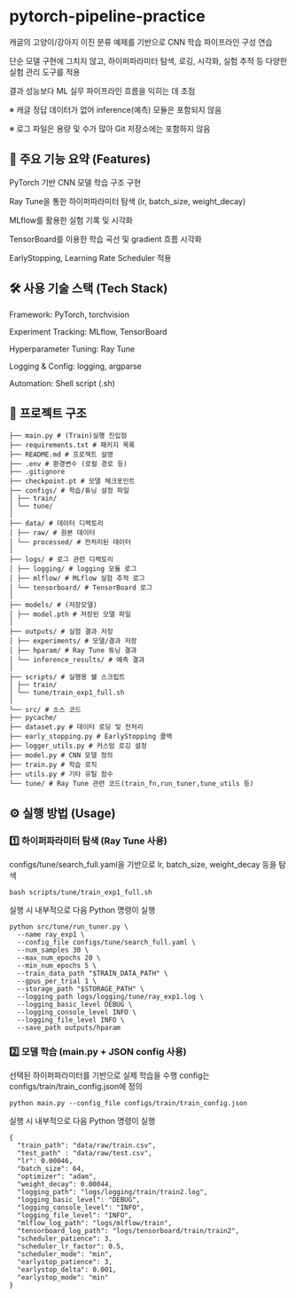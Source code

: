 # pytorch-pipeline-practice

캐글의 고양이/강아지 이진 분류 예제를 기반으로 CNN 학습 파이프라인 구성 연습

단순 모델 구현에 그치지 않고, 하이퍼파라미터 탐색, 로깅, 시각화, 실험 추적 등 다양한 실험 관리 도구를 적용

결과 성능보다 ML 실무 파이프라인 흐름을 익히는 데 초점

※ 캐글 정답 데이터가 없어 inference(예측) 모듈은 포함되지 않음

※ 로그 파일은 용량 및 수가 많아 Git 저장소에는 포함하지 않음

## 🔧 주요 기능 요약 (Features)

PyTorch 기반 CNN 모델 학습 구조 구현

Ray Tune을 통한 하이퍼파라미터 탐색 (lr, batch_size, weight_decay)

MLflow를 활용한 실험 기록 및 시각화

TensorBoard를 이용한 학습 곡선 및 gradient 흐름 시각화

EarlyStopping, Learning Rate Scheduler 적용

## 🛠 사용 기술 스택 (Tech Stack)

Framework: PyTorch, torchvision

Experiment Tracking: MLflow, TensorBoard

Hyperparameter Tuning: Ray Tune

Logging & Config: logging, argparse

Automation: Shell script (.sh)

## 📁 프로젝트 구조

```
├── main.py # (Train)실행 진입점
├── requirements.txt # 패키지 목록
├── README.md # 프로젝트 설명
├── .env # 환경변수 (로컬 경로 등)
├── .gitignore
├── checkpoint.pt # 모델 체크포인트
├── configs/ # 학습/튜닝 설정 파일
│ ├── train/
│ └── tune/
│
├── data/ # 데이터 디렉토리
│ ├── raw/ # 원본 데이터
│ └── processed/ # 전처리된 데이터
│
├── logs/ # 로그 관련 디렉토리
│ ├── logging/ # logging 모듈 로그
│ ├── mlflow/ # MLflow 실험 추적 로그
│ └── tensorboard/ # TensorBoard 로그
│
├── models/ # (저장모델)
│ ├── model.pth # 저장된 모델 파일
│
├── outputs/ # 실험 결과 저장
│ ├── experiments/ # 모델/결과 저장
│ ├── hparam/ # Ray Tune 튜닝 결과
│ └── inference_results/ # 예측 결과
│
├── scripts/ # 실행용 쉘 스크립트
│ ├── train/
│ └── tune/train_exp1_full.sh
│
└── src/ # 소스 코드
├── pycache/
├── dataset.py # 데이터 로딩 및 전처리
├── early_stopping.py # EarlyStopping 콜백
├── logger_utils.py # 커스텀 로깅 설정
├── model.py # CNN 모델 정의
├── train.py # 학습 로직
├── utils.py # 기타 유틸 함수
└── tune/ # Ray Tune 관련 코드(train_fn,run_tuner,tune_utils 등)
```

## ⚙️ 실행 방법 (Usage)

### 1️⃣ 하이퍼파라미터 탐색 (Ray Tune 사용)
configs/tune/search_full.yaml을 기반으로 lr, batch_size, weight_decay 등을 탐색
```
bash scripts/tune/train_exp1_full.sh
```
실행 시 내부적으로 다음 Python 명령이 실행
```
python src/tune/run_tuner.py \
  --name ray_exp1 \
  --config_file configs/tune/search_full.yaml \
  --num_samples 30 \
  --max_num_epochs 20 \
  --min_num_epochs 5 \
  --train_data_path "$TRAIN_DATA_PATH" \
  --gpus_per_trial 1 \
  --storage_path "$STORAGE_PATH" \
  --logging_path logs/logging/tune/ray_exp1.log \
  --logging_basic_level DEBUG \
  --logging_console_level INFO \
  --logging_file_level INFO \
  --save_path outputs/hparam
```

### 2️⃣ 모델 학습 (main.py + JSON config 사용)

선택된 하이퍼파라미터를 기반으로 실제 학습을 수행
config는 configs/train/train_config.json에 정의
```
python main.py --config_file configs/train/train_config.json
```
실행 시 내부적으로 다음 Python 명령이 실행

```
{
  "train_path": "data/raw/train.csv",
  "test_path" : "data/raw/test.csv",
  "lr": 0.00046,
  "batch_size": 64,
  "optimizer": "adam",
  "weight_decay": 0.00044,
  "logging_path": "logs/logging/train/train2.log",
  "logging_basic_level": "DEBUG",
  "logging_console_level": "INFO",
  "logging_file_level": "INFO",
  "mlflow_log_path": "logs/mlflow/train",
  "tensorboard_log_path": "logs/tensorboard/train/train2",
  "scheduler_patience": 3,
  "scheduler_lr_factor": 0.5,
  "scheduler_mode": "min",
  "earlystop_patience": 3,
  "earlystop_delta": 0.001,
  "earlystop_mode": "min"
}
```


